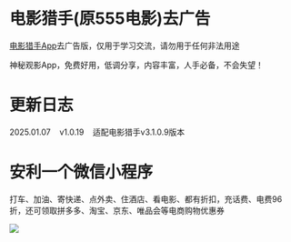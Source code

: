# 电影猎手(原555电影)去广告

[电影猎手App](https://www.123684.com/s/XY3fjv-CSQKd)去广告版，仅用于学习交流，请勿用于任何非法用途

神秘观影App，免费好用，低调分享，内容丰富，人手必备，不会失望！

# 更新日志

2025.01.07&nbsp;&nbsp;&nbsp;&nbsp;v1.0.19&nbsp;&nbsp;&nbsp;&nbsp;适配电影猎手v3.1.0.9版本

# 安利一个微信小程序

打车、加油、寄快递、点外卖、住酒店、看电影、都有折扣，充话费、电费96折，还可领取拼多多、淘宝、京东、唯品会等电商购物优惠券

![](https://gitee.com/guangzishushu/image_hosting/raw/master/pictures/stsh.png)


